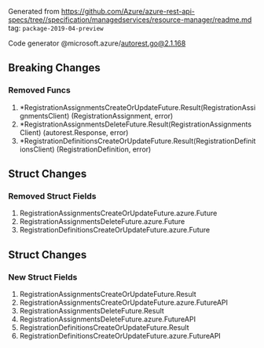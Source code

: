 Generated from https://github.com/Azure/azure-rest-api-specs/tree//specification/managedservices/resource-manager/readme.md tag: `package-2019-04-preview`

Code generator @microsoft.azure/autorest.go@2.1.168

## Breaking Changes

### Removed Funcs

1. *RegistrationAssignmentsCreateOrUpdateFuture.Result(RegistrationAssignmentsClient) (RegistrationAssignment, error)
1. *RegistrationAssignmentsDeleteFuture.Result(RegistrationAssignmentsClient) (autorest.Response, error)
1. *RegistrationDefinitionsCreateOrUpdateFuture.Result(RegistrationDefinitionsClient) (RegistrationDefinition, error)

## Struct Changes

### Removed Struct Fields

1. RegistrationAssignmentsCreateOrUpdateFuture.azure.Future
1. RegistrationAssignmentsDeleteFuture.azure.Future
1. RegistrationDefinitionsCreateOrUpdateFuture.azure.Future

## Struct Changes

### New Struct Fields

1. RegistrationAssignmentsCreateOrUpdateFuture.Result
1. RegistrationAssignmentsCreateOrUpdateFuture.azure.FutureAPI
1. RegistrationAssignmentsDeleteFuture.Result
1. RegistrationAssignmentsDeleteFuture.azure.FutureAPI
1. RegistrationDefinitionsCreateOrUpdateFuture.Result
1. RegistrationDefinitionsCreateOrUpdateFuture.azure.FutureAPI
